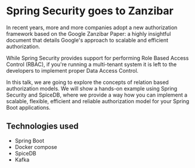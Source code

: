 # Spring Security goes to Zanzibar

In recent years, more and more companies adopt a new authorization framework
based on the Google Zanzibar Paper: a highly insightful document that details
Google's approach to scalable and efficient authorization.

While Spring Security provides support for performing Role Based Access Control (RBAC),
if you're running a multi-tenant system it is left to the developers to implement proper
Data Access Control. 

In this talk, we are going to explore the concepts of relation based authorization models.
We will show a hands-on example using Spring Security and SpiceDB, where we provide a way
how you can implement a scalable, flexible, efficient and reliable authorization model
for your Spring Boot applications.

## Technologies used

* Spring Boot
* Docker compose
* SpiceDB
* Kafka
